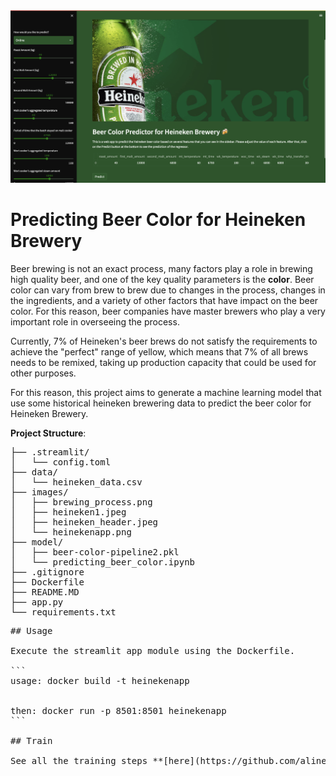 <img src="https://github.com/alinesoares1/heineken_tech_case/blob/master/assets/heinekenapp.png">

# Predicting Beer Color for Heineken Brewery

Beer brewing is not an exact process, many factors play a role in brewing high quality beer, and one of the key quality parameters is the **color**. Beer color can vary from brew to brew due to changes in the process, changes in the ingredients, and a variety of other factors that have impact on the beer color. For this reason, beer companies have master brewers who play a very important role in overseeing the process.

Currently, 7% of Heineken's beer brews do not satisfy the requirements to achieve the "perfect" range of yellow, which means that 7% of all brews needs to be remixed, taking up production capacity that could be used for other purposes.

For this reason, this project aims to generate a machine learning model that use some historical heineken brewering data to predict the beer color for Heineken Brewery.

**Project Structure**:
<pre>
├── .streamlit/
│   └── config.toml
├── data/
│   └── heineken_data.csv
├── images/
│   ├── brewing_process.png
│   ├── heineken1.jpeg
│   ├── heineken_header.jpeg
│   └── heinekenapp.png
├── model/
│   ├── beer-color-pipeline2.pkl
│   └── predicting_beer_color.ipynb
├── .gitignore
├── Dockerfile
├── README.MD
├── app.py
└── requirements.txt
<pre>
## Usage

Execute the streamlit app module using the Dockerfile.

```
usage: docker build -t heinekenapp


then: docker run -p 8501:8501 heinekenapp
```

## Train

See all the training steps **[here](https://github.com/alinesoares1/heineken_tech_case/blob/master/model/predicting_beer_color.ipynb)**.
